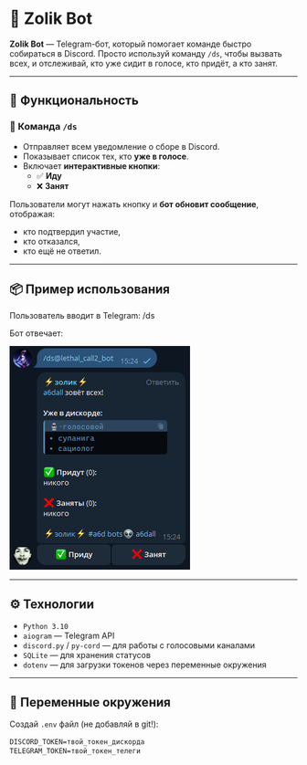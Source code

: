 # 🤖 Zolik Bot

**Zolik Bot** — Telegram-бот, который помогает команде быстро собираться в Discord. Просто используй команду `/ds`, чтобы вызвать всех, и отслеживай, кто уже сидит в голосе, кто придёт, а кто занят.

---

## 🚀 Функциональность

### 🔔 Команда `/ds`
- Отправляет всем уведомление о сборе в Discord.
- Показывает список тех, кто **уже в голосе**.
- Включает **интерактивные кнопки**:
  - ✅ **Иду**
  - ❌ **Занят**

Пользователи могут нажать кнопку и **бот обновит сообщение**, отображая:
- кто подтвердил участие,
- кто отказался,
- кто ещё не ответил.

---

## 📦 Пример использования

Пользователь вводит в Telegram: /ds

Бот отвечает:

![Скриншот работы бота](zolik_for_github_screen.png)

---

## ⚙️ Технологии

- `Python 3.10`
- `aiogram` — Telegram API
- `discord.py` / `py-cord` — для работы с голосовыми каналами
- `SQLite` — для хранения статусов
- `dotenv` — для загрузки токенов через переменные окружения

---

## 🔐 Переменные окружения

Создай `.env` файл (не добавляй в git!):

```env
DISCORD_TOKEN=твой_токен_дискорда
TELEGRAM_TOKEN=твой_токен_телеги
